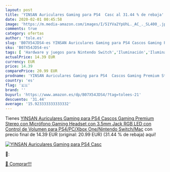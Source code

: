 ```yaml
---
layout: post
title: 'YINSAN Auriculares Gaming para PS4  Casc al 31.44 % de rebaja'
date: 2020-02-01 00:45:58
image: 'https://m.media-amazon.com/images/I/51YVa2YpUhL._AC_._SL400_.jpg'
comments: true
category: ofertas
author: 'tole.es'
slug: 'B07X54JDS4-es YINSAN Auriculares Gaming para PS4 Cascos Gaming Premium...'
sku: 'B07X54JDS4-es'
tags: [ 'Hardware y juegos para Nintendo Switch','Iluminación','Iluminación de ambiente de interior','Iluminación de interior','Iluminación decorativa y para usos específicos de interior','Juegos para Nintendo Switch','Videojuegos','ps4', ]
actualPrice: 14.39 EUR
currency: EUR
price: 14.39
comparePrice: 20.99 EUR
prodname: 'YINSAN Auriculares Gaming para PS4  Cascos Gaming Premium Stereo con Micrófono  Gaming Headset con 3.5mm Jack RGB LED con Control de Volumen para PS4/PC/Xbox One/Nintendo Switch/Mac'
country: 'es'
flag: '🇪🇸'
brand: ''
buyurl: 'https://www.amazon.es/dp/B07X54JDS4/?tag=tolees-21'
descuento: '31.44'
average: '15.923333333333332'
---
```


Tienes [YINSAN Auriculares Gaming para PS4  Cascos Gaming Premium Stereo con Micrófono  Gaming Headset con 3.5mm Jack RGB LED con Control de Volumen para PS4/PC/Xbox One/Nintendo Switch/Mac](https://www.amazon.es/dp/B07X54JDS4/?tag=tolees-21) con precio final de  14.39 EUR (original: 20.99 EUR) (31.44 %  de rebaja) aqui!

[![YINSAN Auriculares Gaming para PS4  Casc](https://m.media-amazon.com/images/I/51YVa2YpUhL._AC_._SL400_.jpg)](https://www.amazon.es/dp/B07X54JDS4/?tag=tolees-21)

🔎:


[🛒 Comprar!!!](https://www.amazon.es/dp/B07X54JDS4/?tag=tolees-21)
